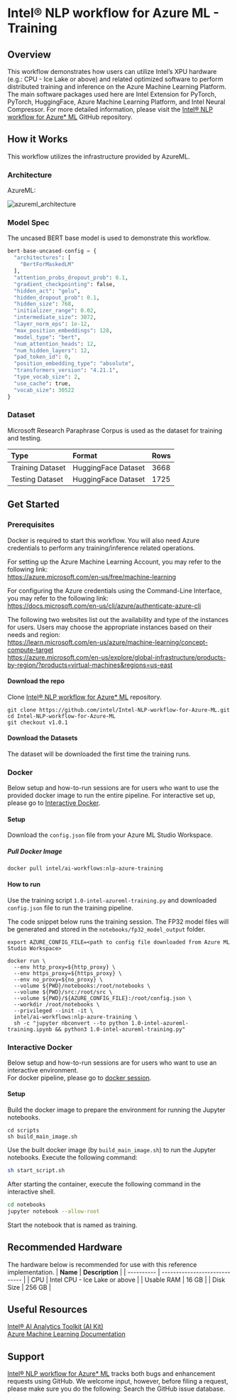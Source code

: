 # **Intel® NLP workflow for Azure** ML - Training

## Overview
This workflow demonstrates how users can utilize Intel’s XPU hardware (e.g.: CPU - Ice Lake or above) and related optimized software to perform distributed training and inference on the Azure Machine Learning Platform. The main software packages used here are Intel Extension for PyTorch, PyTorch, HuggingFace, Azure Machine Learning Platform, and Intel Neural Compressor. For more detailed information, please visit the [Intel® NLP workflow for Azure* ML](https://github.com/intel/Intel-NLP-workflow-for-Azure-ML) GitHub repository.

## How it Works
This workflow utilizes the infrastructure provided by AzureML.

### Architecture 

AzureML:

![azureml_architecture](https://user-images.githubusercontent.com/43555799/205149722-e37dcec5-5ef2-4440-92f2-9dc243b9e556.jpg)

### Model Spec
The uncased BERT base model is used to demonstrate this workflow.

```python
bert-base-uncased-config = {
  "architectures": [
    "BertForMaskedLM"
  ],
  "attention_probs_dropout_prob": 0.1,
  "gradient_checkpointing": false,
  "hidden_act": "gelu",
  "hidden_dropout_prob": 0.1,
  "hidden_size": 768,
  "initializer_range": 0.02,
  "intermediate_size": 3072,
  "layer_norm_eps": 1e-12,
  "max_position_embeddings": 128,
  "model_type": "bert",
  "num_attention_heads": 12,
  "num_hidden_layers": 12,
  "pad_token_id": 0,
  "position_embedding_type": "absolute",
  "transformers_version": "4.21.1",
  "type_vocab_size": 2,
  "use_cache": true,
  "vocab_size": 30522
}
```

### Dataset 
Microsoft Research Paraphrase Corpus is used as the dataset for training and testing. 

| **Type**                 | **Format** | **Rows** 
| :---                     | :---       | :---     
| Training Dataset         | HuggingFace Dataset  | 3668
| Testing  Dataset         | HuggingFace Dataset  | 1725

## Get Started

### **Prerequisites**
Docker is required to start this workflow. You will also need Azure credentials to perform any training/inference related operations.

For setting up the Azure Machine Learning Account, you may refer to the following link:
<br>
https://azure.microsoft.com/en-us/free/machine-learning

For configuring the Azure credentials using the Command-Line Interface, you may refer to the following link:
<br>
https://docs.microsoft.com/en-us/cli/azure/authenticate-azure-cli

The following two websites list out the availability and type of the instances for users. Users may choose the appropriate instances based on their needs and region:
<br>
https://learn.microsoft.com/en-us/azure/machine-learning/concept-compute-target
<br>
https://azure.microsoft.com/en-us/explore/global-infrastructure/products-by-region/?products=virtual-machines&regions=us-east

#### Download the repo
Clone [Intel® NLP workflow for Azure* ML](https://github.com/intel/Intel-NLP-workflow-for-Azure-ML) repository.
```
git clone https://github.com/intel/Intel-NLP-workflow-for-Azure-ML.git
cd Intel-NLP-workflow-for-Azure-ML
git checkout v1.0.1
```

#### Download the Datasets
The dataset will be downloaded the first time the training runs.

### **Docker**
Below setup and how-to-run sessions are for users who want to use the provided docker image to run the entire pipeline. 
For interactive set up, please go to [Interactive Docker](#interactive-docker).

#### Setup 
Download the `config.json` file from your Azure ML Studio Workspace.

##### Pull Docker Image
```
docker pull intel/ai-workflows:nlp-azure-training
```

#### How to run 
Use the training script `1.0-intel-azureml-training.py` and downloaded `config.json` file to run the training pipeline.

The code snippet below runs the training session. The FP32 model files will be generated and stored in the `notebooks/fp32_model_output` folder.
```
export AZURE_CONFIG_FILE=<path to config file downloaded from Azure ML Studio Workspace>

docker run \
  --env http_proxy=${http_proxy} \
  --env https_proxy=${https_proxy} \
  --env no_proxy=${no_proxy} \
  --volume ${PWD}/notebooks:/root/notebooks \
  --volume ${PWD}/src:/root/src \
  --volume ${PWD}/${AZURE_CONFIG_FILE}:/root/config.json \
  --workdir /root/notebooks \
  --privileged --init -it \
  intel/ai-workflows:nlp-azure-training \
  sh -c "jupyter nbconvert --to python 1.0-intel-azureml-training.ipynb && python3 1.0-intel-azureml-training.py"
```

### **Interactive Docker**
Below setup and how-to-run sessions are for users who want to use an interactive environment.  
For docker pipeline, please go to [docker session](#docker).
#### Setup 

Build the docker image to prepare the environment for running the Jupyter notebooks.
```
cd scripts
sh build_main_image.sh
```

Use the built docker image (by `build_main_image.sh`) to run the Jupyter notebooks. Execute the following command:
```bash
sh start_script.sh
```
After starting the container, execute the following command in the interactive shell.
```bash
cd notebooks
jupyter notebook --allow-root
```
Start the notebook that is named as training.

## Recommended Hardware 
The hardware below is recommended for use with this reference implementation. 
| **Name**   | **Description**               |
| ---------- | ----------------------------- |
| CPU        | Intel CPU - Ice Lake or above |
| Usable RAM | 16 GB                         |
| Disk Size | 256 GB |

## Useful Resources 
[Intel® AI Analytics Toolkit (AI Kit)](https://www.intel.com/content/www/us/en/developer/tools/oneapi/ai-analytics-toolkit.html)
<br>
[Azure Machine Learning Documentation](https://learn.microsoft.com/en-us/azure/machine-learning/)

## Support 
[Intel® NLP workflow for Azure* ML](https://github.com/intel/Intel-NLP-workflow-for-Azure-ML) tracks both bugs and enhancement requests using GitHub. We welcome input, however, before filing a request, please make sure you do the following: Search the GitHub issue database.
